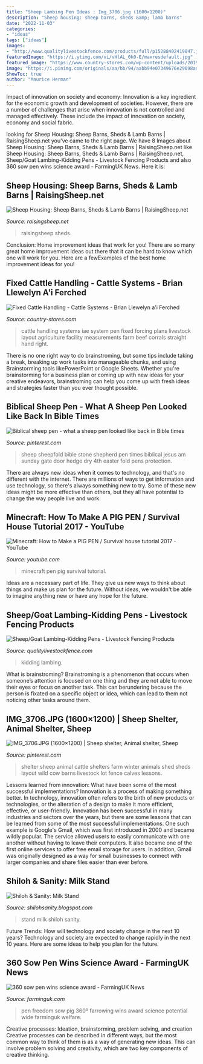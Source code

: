 ```yaml
---
title: "Sheep Lambing Pen Ideas : Img_3706.jpg (1600×1200)"
description: "Sheep housing: sheep barns, sheds &amp; lamb barns"
date: "2022-11-03"
categories:
- "ideas"
tags: ["ideas"]
images:
- "http://www.qualitylivestockfence.com/products/full/p15288402419847.jpg"
featuredImage: "https://i.ytimg.com/vi/vHlAL_0k0-E/maxresdefault.jpg"
featured_image: "https://www.country-stores.com/wp-content/uploads/2019/01/right-hand-forcing-pen-straight-with-measurements-575x329.jpg"
image: "https://i.pinimg.com/originals/aa/bb/94/aabb94e07349676e29698ad4b5b92aec.jpg"
ShowToc: true
author: "Maurice Herman"
---
```



Impact of innovation on society and economy:
Innovation is a key ingredient for the economic growth and development of societies. However, there are a number of challenges that arise when innovation is not controlled and managed effectively. These include the impact of innovation on society, economy and social fabric.

	

		
looking for Sheep Housing: Sheep Barns, Sheds &amp; Lamb Barns | RaisingSheep.net you've came to the right page. We have 8 Images about Sheep Housing: Sheep Barns, Sheds &amp; Lamb Barns | RaisingSheep.net like Sheep Housing: Sheep Barns, Sheds &amp; Lamb Barns | RaisingSheep.net, Sheep/Goat Lambing-Kidding Pens - Livestock Fencing Products and also 360 sow pen wins science award - FarmingUK News. Here it is:
		
    
## Sheep Housing: Sheep Barns, Sheds &amp; Lamb Barns | RaisingSheep.net

<img loading=lazy src="https://raisingsheep.net/wp-content/uploads/2021/06/sheep-barn-accessibility.jpg" onerror="this.onerror=null;this.src='https://tse1.mm.bing.net/th?id=OIP.3d6pv_BFdeDTwndG4hlHXgHaE8&amp;pid=15.1';" alt="Sheep Housing: Sheep Barns, Sheds &amp; Lamb Barns | RaisingSheep.net">

_Source: raisingsheep.net_

>raisingsheep sheds. 

	

Conclusion: Home improvement ideas that work for you!
There are so many great home improvement ideas out there that it can be hard to know which one will work for you. Here are a fewExamples of the best home improvement ideas for you!

    
## Fixed Cattle Handling - Cattle Systems - Brian Llewelyn A&#039;i Ferched

<img loading=lazy src="https://www.country-stores.com/wp-content/uploads/2019/01/right-hand-forcing-pen-straight-with-measurements-575x329.jpg" onerror="this.onerror=null;this.src='https://tse3.mm.bing.net/th?id=OIP.BAD6Lhx-VAJFegjuoZdsGAHaEP&amp;pid=15.1';" alt="Fixed Cattle Handling - Cattle Systems - Brian Llewelyn a&#039;i Ferched">

_Source: country-stores.com_

>cattle handling systems iae system pen fixed forcing plans livestock layout agriculture facility measurements farm beef corrals straight hand right. 

	

There is no one right way to do brainstroming, but some tips include taking a break, breaking up work tasks into manageable chunks, and using Brainstorming tools likePowerPoint or Google Sheets. Whether you're brainstorming for a business plan or coming up with new ideas for your creative endeavors, brainstroming can help you come up with fresh ideas and strategies faster than you ever thought possible.

    
## Biblical Sheep Pen - What A Sheep Pen Looked Like Back In Bible Times

<img loading=lazy src="https://i.pinimg.com/originals/aa/bb/94/aabb94e07349676e29698ad4b5b92aec.jpg" onerror="this.onerror=null;this.src='https://tse3.mm.bing.net/th?id=OIP.U_FSJPhKxPpIArRiYWegkgHaEK&amp;pid=15.1';" alt="Biblical sheep pen - what a sheep pen looked like back in Bible times">

_Source: pinterest.com_

>sheep sheepfold bible stone shepherd pen times biblical jesus am sunday gate door hedge dry 4th easter fold pens protection. 

	

There are always new ideas when it comes to technology, and that's no different with the internet. There are millions of ways to get information and use technology, so there's always something new to try. Some of these new ideas might be more effective than others, but they all have potential to change the way people live and work.

    
## Minecraft: How To Make A PIG PEN / Survival House Tutorial 2017 - YouTube

<img loading=lazy src="https://i.ytimg.com/vi/vHlAL_0k0-E/maxresdefault.jpg" onerror="this.onerror=null;this.src='https://tse2.mm.bing.net/th?id=OIP.wzntRTRPdnaMevxGW38CvwHaEK&amp;pid=15.1';" alt="Minecraft: How to Make a PIG PEN / Survival house tutorial 2017 - YouTube">

_Source: youtube.com_

>minecraft pen pig survival tutorial. 

	

Ideas are a necessary part of life. They give us new ways to think about things and make us plan for the future. Without ideas, we wouldn't be able to imagine anything new or have any hope for the future.

    
## Sheep/Goat Lambing-Kidding Pens - Livestock Fencing Products

<img loading=lazy src="http://www.qualitylivestockfence.com/products/full/p15288402419847.jpg" onerror="this.onerror=null;this.src='https://tse2.mm.bing.net/th?id=OIP.nMmVggNeJdSVQ5gPZtdvagHaEE&amp;pid=15.1';" alt="Sheep/Goat Lambing-Kidding Pens - Livestock Fencing Products">

_Source: qualitylivestockfence.com_

>kidding lambing. 

	

What is brainstroming?
Brainstroming is a phenomenon that occurs when someone’s attention is focused on one thing and they are not able to move their eyes or focus on another task. This can berundering because the person is fixated on a specific object or idea, which can lead to them not noticing other tasks around them.

    
## IMG_3706.JPG (1600×1200) | Sheep Shelter, Animal Shelter, Sheep

<img loading=lazy src="https://i.pinimg.com/736x/d5/e9/9f/d5e99f03eb21c46e0672f806ec287128--animal-shelters-barns-sheds.jpg" onerror="this.onerror=null;this.src='https://tse4.mm.bing.net/th?id=OIP.yKSfQOIlFKc04z5W9q7EowHaFj&amp;pid=15.1';" alt="IMG_3706.JPG (1600×1200) | Sheep shelter, Animal shelter, Sheep">

_Source: pinterest.com_

>shelter sheep animal cattle shelters farm winter animals shed sheds layout wild cow barns livestock lot fence calves lessons. 

	

Lessons learned from innovation: What have been some of the most successful implementations?
Innovation is a process of making something better. In technology, innovation often refers to the birth of new products or technologies, or the alteration of a design to make it more efficient, effective, or user-friendly. Innovation has been successful in many industries and sectors over the years, but there are some lessons that can be learned from some of the most successful implementations.
One such example is Google's Gmail, which was first introduced in 2000 and became wildly popular. The service allowed users to easily communicate with one another without having to leave their computers. It also became one of the first online services to offer free email storage for users. In addition, Gmail was originally designed as a way for small businesses to connect with larger companies and share files easier than ever before.

    
## Shiloh &amp; Sanity: Milk Stand

<img loading=lazy src="http://3.bp.blogspot.com/_Bc6RQ0uEsHI/S_qqC7yXzGI/AAAAAAAAAXc/9nJIcciPwh0/s1600/IMG_0658.JPG" onerror="this.onerror=null;this.src='https://tse2.mm.bing.net/th?id=OIP.YVkvMJe0ncyJrfl65OqeSQHaFj&amp;pid=15.1';" alt="Shiloh &amp; Sanity: Milk Stand">

_Source: shilohsanity.blogspot.com_

>stand milk shiloh sanity. 

	

Future Trends: How will technology and society change in the next 10 years?
Technology and society are expected to change rapidly in the next 10 years. Here are some ideas to help you plan for the future.

    
## 360 Sow Pen Wins Science Award - FarmingUK News

<img loading=lazy src="https://www.farminguk.com/images/news/38210_1.jpg" onerror="this.onerror=null;this.src='https://tse2.mm.bing.net/th?id=OIP.KxvnrmcmyUn19kzFDbrtVAHaEJ&amp;pid=15.1';" alt="360 sow pen wins science award - FarmingUK News">

_Source: farminguk.com_

>pen freedom sow pig 360º farrowing wins award science potential wide farminguk welfare. 

	

Creative processes: Ideation, brainstorming, problem solving, and creation
Creative processes can be described in different ways, but the most common way to think of them is as a way of generating new ideas. This can involve problem solving and creativity, which are two key components of creative thinking.

